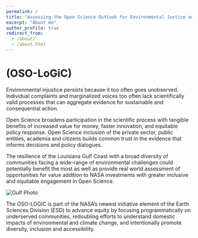 ```yaml
---
permalink: /
title: "Assessing the Open Science Outlook for Environmental Justice and Resilience of the Louisiana Gulf Coast"
excerpt: "About me"
author_profile: true
redirect_from: 
  - /about/
  - /about.html
---
```



(OSO-LoGiC)
======

Environmental injustice persists because it too often goes unobserved. Individual complaints and marginalized voices too often lack scientifically valid processes that can aggregate evidence for sustainable and consequential action. 

Open Science broadens participation in the scientific process with tangible benefits of increased value for money, faster innovation, and equitable policy response. Open Science inclusion of the private sector, public entities, academia and citizens builds common trust in the evidence that informs decisions and policy dialogues. 

The resilience of the Louisiana Gulf Coast with a broad diversity of communities facing a wide-range of environmental challenges could potentially benefit the most as well as provide real world assessment of opportunities for value addition to NASA investments with greater inclusive and equitable engagement in Open Science. 

![Gulf Photo](https://jenna-messing.github.io/OSO-LoGiC/assets/Gulf.png)

The OSO-LOGIC is part of the NASA’s newest initiative element of the Earth Sciences Division (ESD) to advance equity by focusing programmatically on underserved communities, redoubling efforts to understand domestic impacts of environmental and climate change, and intentionally promote diversity, inclusion and accessibility.
